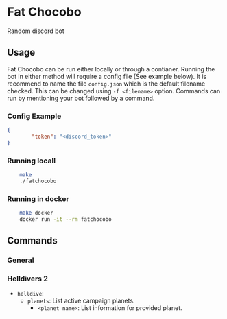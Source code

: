 # Fat Chocobo
Random discord bot

## Usage
Fat Chocobo can be run either locally or through a contianer.
Running the bot in either method will require a config file (See example below).
It is recommend to name the file `config.json` which is the default filename checked.
This can be changed using `-f <filename>` option.
Commands can run by mentioning your bot followed by a command.

### Config Example
```json
{
        "token": "<discord_token>"
}
```

### Running locall
```bash
	make
	./fatchocobo
```

### Running in docker
```bash
	make docker
	docker run -it --rm fatchocobo
```

## Commands
### General 

### Helldivers 2 
* `helldive`: 
	* `planets`: List active campaign planets.
		* `<planet name>`: List information for provided planet.

